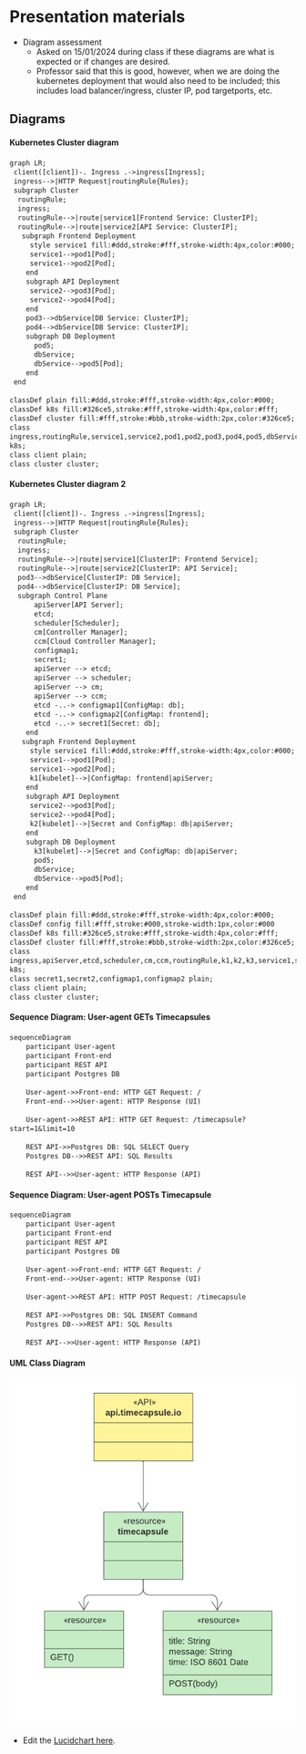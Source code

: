 # Presentation materials

- Diagram assessment
    - Asked on 15/01/2024 during class if these diagrams are what is expected or if changes are desired.
    - Professor said that this is good, however, when we are doing the kubernetes deployment that would also need to be included; this includes load balancer/ingress, cluster IP, pod targetports, etc.

## Diagrams

#### Kubernetes Cluster diagram
```mermaid
graph LR;
 client([client])-. Ingress .->ingress[Ingress];
 ingress-->|HTTP Request|routingRule{Rules};
 subgraph Cluster
  routingRule;
  ingress;
  routingRule-->|route|service1[Frontend Service: ClusterIP];
  routingRule-->|route|service2[API Service: ClusterIP];
   subgraph Frontend Deployment
     style service1 fill:#ddd,stroke:#fff,stroke-width:4px,color:#000;
     service1-->pod1[Pod];
     service1-->pod2[Pod];
    end
    subgraph API Deployment
     service2-->pod3[Pod];
     service2-->pod4[Pod];
    end
    pod3-->dbService[DB Service: ClusterIP];
    pod4-->dbService[DB Service: ClusterIP];
    subgraph DB Deployment
      pod5;
      dbService;
      dbService-->pod5[Pod];
    end
 end
 
classDef plain fill:#ddd,stroke:#fff,stroke-width:4px,color:#000;
classDef k8s fill:#326ce5,stroke:#fff,stroke-width:4px,color:#fff;
classDef cluster fill:#fff,stroke:#bbb,stroke-width:2px,color:#326ce5;
class ingress,routingRule,service1,service2,pod1,pod2,pod3,pod4,pod5,dbService,dbPod, k8s;
class client plain;
class cluster cluster;
```

#### Kubernetes Cluster diagram 2
```mermaid
graph LR;
 client([client])-. Ingress .->ingress[Ingress];
 ingress-->|HTTP Request|routingRule{Rules};
 subgraph Cluster
  routingRule;
  ingress;
  routingRule-->|route|service1[ClusterIP: Frontend Service];
  routingRule-->|route|service2[ClusterIP: API Service];
  pod3-->dbService[ClusterIP: DB Service];
  pod4-->dbService[ClusterIP: DB Service];
  subgraph Control Plane
      apiServer[API Server];
      etcd;
      scheduler[Scheduler];
      cm[Controller Manager];
      ccm[Cloud Controller Manager];
      configmap1;
      secret1;
      apiServer --> etcd;
      apiServer --> scheduler;
      apiServer --> cm;
      apiServer --> ccm;
      etcd -..-> configmap1[ConfigMap: db];
      etcd -..-> configmap2[ConfigMap: frontend];
      etcd -..-> secret1[Secret: db];
    end
   subgraph Frontend Deployment
     style service1 fill:#ddd,stroke:#fff,stroke-width:4px,color:#000;
     service1-->pod1[Pod];
     service1-->pod2[Pod];
     k1[kubelet]-->|ConfigMap: frontend|apiServer;
    end
    subgraph API Deployment
     service2-->pod3[Pod];
     service2-->pod4[Pod];
     k2[kubelet]-->|Secret and ConfigMap: db|apiServer;
    end
    subgraph DB Deployment
      k3[kubelet]-->|Secret and ConfigMap: db|apiServer;
      pod5;
      dbService;
      dbService-->pod5[Pod];
    end
 end
 
classDef plain fill:#ddd,stroke:#fff,stroke-width:4px,color:#000;
classDef config fill:#fff,stroke:#000,stroke-width:1px,color:#000
classDef k8s fill:#326ce5,stroke:#fff,stroke-width:4px,color:#fff;
classDef cluster fill:#fff,stroke:#bbb,stroke-width:2px,color:#326ce5;
class ingress,apiServer,etcd,scheduler,cm,ccm,routingRule,k1,k2,k3,service1,service2,pod1,pod2,pod3,pod4,pod5,dbService,dbPod k8s;
class secret1,secret2,configmap1,configmap2 plain;
class client plain;
class cluster cluster;
```

#### Sequence Diagram: User-agent GETs Timecapsules
```mermaid
sequenceDiagram
    participant User-agent
    participant Front-end
    participant REST API
    participant Postgres DB

    User-agent->>Front-end: HTTP GET Request: /
    Front-end-->>User-agent: HTTP Response (UI)

    User-agent->>REST API: HTTP GET Request: /timecapsule?start=1&limit=10

    REST API->>Postgres DB: SQL SELECT Query
    Postgres DB-->>REST API: SQL Results
    
    REST API-->>User-agent: HTTP Response (API)
```

#### Sequence Diagram: User-agent POSTs Timecapsule
```mermaid
sequenceDiagram
    participant User-agent
    participant Front-end
    participant REST API
    participant Postgres DB

    User-agent->>Front-end: HTTP GET Request: /
    Front-end-->>User-agent: HTTP Response (UI)

    User-agent->>REST API: HTTP POST Request: /timecapsule

    REST API->>Postgres DB: SQL INSERT Command
    Postgres DB-->>REST API: SQL Results
    
    REST API-->>User-agent: HTTP Response (API)
```

#### UML Class Diagram
![Time-capsule - UML API diagram](./Time-capsule%20-%20UML%20API%20diagram.png)
- Edit the [Lucidchart here](https://lucid.app/lucidchart/2603a3fc-15f5-4298-adff-3e06fd22bff7/edit?viewport_loc=-846%2C-217%2C3555%2C1837%2C0_0&invitationId=inv_a698e5e1-5cb3-4e22-9ab1-65e1367876ef).
